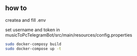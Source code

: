 ## how to 

createa and fill .env

set username and token in musicToPcTelegramBot/src/main/resources/config.properties

```bash
sudo docker-composy build
sudo docker-compose up -t
```
